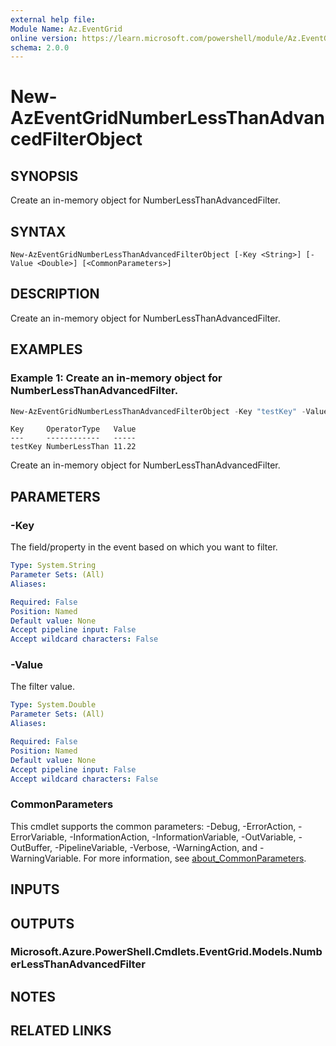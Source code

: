 ```yaml
---
external help file:
Module Name: Az.EventGrid
online version: https://learn.microsoft.com/powershell/module/Az.EventGrid/new-azeventgridnumberlessthanadvancedfilterobject
schema: 2.0.0
---
```


# New-AzEventGridNumberLessThanAdvancedFilterObject

## SYNOPSIS
Create an in-memory object for NumberLessThanAdvancedFilter.

## SYNTAX

```
New-AzEventGridNumberLessThanAdvancedFilterObject [-Key <String>] [-Value <Double>] [<CommonParameters>]
```

## DESCRIPTION
Create an in-memory object for NumberLessThanAdvancedFilter.

## EXAMPLES

### Example 1: Create an in-memory object for NumberLessThanAdvancedFilter.
```powershell
New-AzEventGridNumberLessThanAdvancedFilterObject -Key "testKey" -Value 11.22
```

```output
Key     OperatorType   Value
---     ------------   -----
testKey NumberLessThan 11.22
```

Create an in-memory object for NumberLessThanAdvancedFilter.

## PARAMETERS

### -Key
The field/property in the event based on which you want to filter.

```yaml
Type: System.String
Parameter Sets: (All)
Aliases:

Required: False
Position: Named
Default value: None
Accept pipeline input: False
Accept wildcard characters: False
```

### -Value
The filter value.

```yaml
Type: System.Double
Parameter Sets: (All)
Aliases:

Required: False
Position: Named
Default value: None
Accept pipeline input: False
Accept wildcard characters: False
```

### CommonParameters
This cmdlet supports the common parameters: -Debug, -ErrorAction, -ErrorVariable, -InformationAction, -InformationVariable, -OutVariable, -OutBuffer, -PipelineVariable, -Verbose, -WarningAction, and -WarningVariable. For more information, see [about_CommonParameters](http://go.microsoft.com/fwlink/?LinkID=113216).

## INPUTS

## OUTPUTS

### Microsoft.Azure.PowerShell.Cmdlets.EventGrid.Models.NumberLessThanAdvancedFilter

## NOTES

## RELATED LINKS

